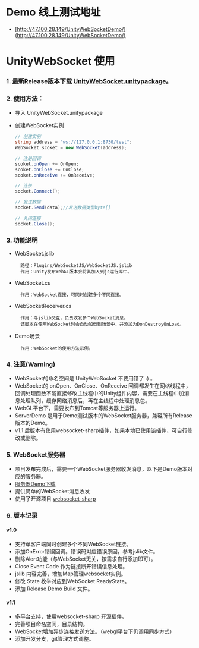
# Demo 线上测试地址
- [http://47.100.28.149/UnityWebSocketDemo/](http://47.100.28.149/UnityWebSocketDemo/)

# UnityWebSocket 使用

### 1. 最新Release版本下载 [UnityWebSocket.unitypackage](https://github.com/y85171642/UnityWebSocket/releases/latest)。

### 2. 使用方法：
- 导入 UnityWebSocket.unitypackage

- 创建WebSocket实例

  ```csharp
  // 创建实例
  string address = "ws://127.0.0.1:8730/test";
  WebSocket scoket = new WebSocket(address);

  // 注册回调
  scoket.onOpen += OnOpen;
  scoket.onClose += OnClose;
  scoket.onReceive += OnReceive;

  // 连接
  socket.Connect();

  // 发送数据
  socket.Send(data);//发送数据类型byte[]

  // 关闭连接
  socket.Close();
  ```

### 3. 功能说明
- WebSocket.jslib

        路径：Plugins/WebSocketJS/WebSocketJS.jslib
        作用：Unity发布WebGL版本会将其加入到js运行库中。

- WebSocket.cs

        作用：WebSocket连接，可同时创建多个不同连接。

- WebSocketReceiver.cs

        作用：与jslib交互，负责收发多个WebSocket消息。
        该脚本在使用WebSocket时会自动加载到场景中，并添加为DonDestroyOnLoad。

- Demo场景

        作用：WebSocket的使用方法示例。

### 4. 注意(Warning)
- WebSocket的命名空间是 UnityWebSocket 不要用错了 :) 。
- WebSocket的 onOpen、OnClose、OnReceive 回调都发生在网络线程中，回调处理函数不能直接修改主线程中的Unity组件内容，需要在主线程中加消息处理队列，缓存网络消息后，再在主线程中处理消息包。
- WebGL平台下，需要发布到Tomcat等服务器上运行。
- ServerDemo 是用于Demo测试版本的WebSocket服务器，兼容所有Release版本的Demo。
- v1.1 后版本有使用websocket-sharp插件，如果本地已使用该插件，可自行修改或删除。

### 5. WebSocket服务器
- 项目发布完成后，需要一个WebSocket服务器收发消息，以下是Demo版本对应的服务器。
- [服务器Demo下载](https://github.com/y85171642/UnityWebSocket/tree/master/Release/Server)
- 提供简单的WebSocket消息收发
- 使用了开源项目 [websocket-sharp](https://github.com/sta/websocket-sharp)

### 6. 版本记录
#### v1.0
- 支持单客户端同时创建多个不同WebSocket链接。
- 添加OnError错误回调。错误码对应错误原因，参考jslib文件。
- 删除Alert功能（与WebSocket无关，按需求自行添加即可）。
- Close Event Code 作为链接断开错误信息处理。
- jslib 内容完善，增加Map管理websocket实例。
- 修改 State 枚举对应到WebSocket ReadyState。
- 添加 Release Demo Build 文件。

#### v1.1
- 多平台支持，使用websocket-sharp 开源插件。
- 完善项目命名空间，目录结构。
- WebSocket增加异步连接发送方法。（webgl平台下仍调用同步方式）
- 添加开发分支，git管理方式调整。
